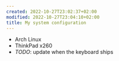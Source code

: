```yaml
---
created: 2022-10-27T23:02:37+02:00
modified: 2022-10-27T23:04:10+02:00
title: My system configuration
---
```


- Arch Linux
- ThinkPad x260
- *TODO*: update when the keyboard ships
